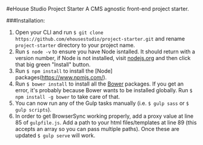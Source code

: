 #eHouse Studio Project Starter
A CMS agnostic front-end project starter.

###Installation:
1. Open your CLI and run `$ git clone https://github.com/ehousestudio/project-starter.git` and rename `project-starter` directory to your project name.
2. Run `$ node -v` to ensure you have Node isntalled. It should return with a version number, if Node is not installed, visit [nodejs.org](http://nodejs.org) and then click that big green "Install" button.
3. Run `$ npm install` to install the [Node] packages(https://www.npmjs.com/).
4. Run `$ bower install` to install all the [Bower](http://bower.io/) packages. If you get an error, it's probably because Bower wants to be installed globally. Run `$ npm install -g bower` to take care of that.
5. You can now run any of the Gulp tasks manually (i.e. `$ gulp sass` or `$ gulp scripts`).
6. In order to get BrowserSync working properly, add a proxy value at line 85 of `gulpfile.js`. Add a path to your html files/templates at line 89 (this accepts an array so you can pass multiple paths). Once these are updated `$ gulp serve` will work.